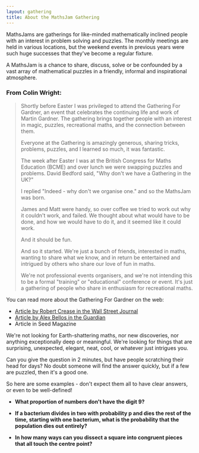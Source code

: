 ```yaml
---
layout: gathering
title: About the MathsJam Gathering
---
```


MathsJams are gatherings for like-minded mathematically inclined people with an interest in problem solving and puzzles. The monthly meetings are held in various locations, but the weekend events in previous years were such huge successes that they've become a regular fixture.

A MathsJam is a chance to share, discuss, solve or be confounded by a vast array of mathematical puzzles in a friendly, informal and inspirational atmosphere.

### From Colin Wright:

> Shortly before Easter I was privileged to attend the Gathering For Gardner, an event that celebrates the continuing life and work of Martin Gardner. The gathering brings together people with an interest in magic, puzzles, recreational maths, and the connection between them.
> 
> Everyone at the Gathering is amazingly generous, sharing tricks, problems, puzzles, and I learned so much, it was fantastic.
> 
> The week after Easter I was at the British Congress for Maths Education (BCME) and over lunch we were swapping puzzles and problems. David Bedford said, "Why don't we have a Gathering in the UK?"
> 
> I replied "Indeed - why don't we organise one." and so the MathsJam was born.
> 
> James and Matt were handy, so over coffee we tried to work out why it couldn't work, and failed. We thought about what would have to be done, and how we would have to do it, and it seemed like it could work.
> 
> And it should be fun.
> 
> And so it started. We're just a bunch of friends, interested in maths, wanting to share what we know, and in return be entertained and intrigued by others who share our love of fun in maths.
> 
> We're not professional events organisers, and we're not intending this to be a formal "training" or "educational" conference or event. It's just a gathering of people who share in enthusiasm for recreational maths.

You can read more about the Gathering For Gardner on the web:

* [Article by Robert Crease in the Wall Street Journal](http://online.wsj.com/article/SB10001424052702304370304575151970094262604.html)
* [Article by Alex Bellos in the Guardian](http://www.guardian.co.uk/science/2008/may/31/maths.science)
* Article in Seed Magazine

We're not looking for Earth-shattering maths, nor new discoveries, nor anything exceptionally deep or meaningful. We're looking for things that are surprising, unexpected, elegant, neat, cool, or whatever just intrigues you.

Can you give the question in 2 minutes, but have people scratching their head for days? No doubt someone will find the answer quickly, but if a few are puzzled, then it's a good one.

So here are some examples - don't expect them all to have clear answers, or even to be well-defined!

* **What proportion of numbers don't have the digit 9?**

* **If a bacterium divides in two with probability p and dies the rest of the time, starting with one bacterium, what is the probability that the population dies out entirely?**

* **In how many ways can you dissect a square into congruent pieces that all touch the centre point?**
